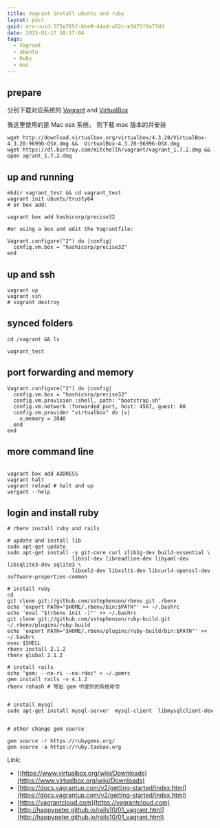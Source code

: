 ```yaml
---
title: Vagrant install ubuntu and ruby
layout: post
guid: urn:uuid:375e765f-bbe9-44ad-a52c-e3471f9a77dd
date: 2015-01-17 10:17:04
tags:
  - Vagrant
  - ubuntu
  - Ruby
  - mac
---
```



## prepare

分别下载对应系统的 [Vagrant](https://www.vagrantup.com/downloads.html) and [VirtualBox](https://www.virtualbox.org/wiki/Downloads)

我这里使用的是 Mac osx 系统， 则下载 mac 版本的并安装


```
wget http://download.virtualbox.org/virtualbox/4.3.20/VirtualBox-4.3.20-96996-OSX.dmg &&  VirtualBox-4.3.20-96996-OSX.dmg
wget https://dl.bintray.com/mitchellh/vagrant/vagrant_1.7.2.dmg && open agrant_1.7.2.dmg  

```

## up and running

```
mkdir vagrant_test && cd vagrant_test
vagrant init ubuntu/trusty64
# or box add:

vagrant box add hashicorp/precise32

#or using a box and edit the Vagrantfile:

Vagrant.configure("2") do |config|
  config.vm.box = "hashicorp/precise32"
end 

```
## up and ssh

```
vagrant up
vagrant ssh
# vagrant destroy
```

## synced folders

```
cd /vagrant && ls

vagrant_test
```


## port forwarding and memory

```
Vagrant.configure("2") do |config|
  config.vm.box = "hashicorp/precise32"
  config.vm.provision :shell, path: "bootstrap.sh"
  config.vm.network :forwarded_port, host: 4567, guest: 80
  config.vm.provider "virtualbox" do |v|
	v.memory = 2048
  end
end
```

## more command line

```

vagrant box add ADDRESS
vagrant halt
vagrant reload # halt and up
vergant --help
```

## login and install ruby

```
# rbenv install ruby and rails

# update and install lib
sudo apt-get update
sudo apt-get install -y git-core curl zlib1g-dev build-essential \
                     libssl-dev libreadline-dev libyaml-dev libsqlite3-dev sqlite3 \
                     libxml2-dev libxslt1-dev libcurl4-openssl-dev software-properties-common

# install ruby
cd
git clone git://github.com/sstephenson/rbenv.git .rbenv
echo 'export PATH="$HOME/.rbenv/bin:$PATH"' >> ~/.bashrc
echo 'eval "$(rbenv init -)"' >> ~/.bashrc
git clone git://github.com/sstephenson/ruby-build.git ~/.rbenv/plugins/ruby-build
echo 'export PATH="$HOME/.rbenv/plugins/ruby-build/bin:$PATH"' >> ~/.bashrc
exec $SHELL
rbenv install 2.1.2
rbenv global 2.1.2

# install rails
echo "gem: --no-ri --no-rdoc" > ~/.gemrc
gem install rails -v 4.1.2
rbenv rehash # 导出 gem 中提供的系统命令


# install mysql
sudo apt-get install mysql-server  mysql-client  libmysqlclient-dev


# other change gem source

gem source -r https://rubygems.org/
gem source -a https://ruby.taobao.org 

```

Link: 

* [(https://www.virtualbox.org/wiki/Downloads](https://www.virtualbox.org/wiki/Downloads)
* [https://docs.vagrantup.com/v2/getting-started/index.html](https://docs.vagrantup.com/v2/getting-started/index.html)
* [https://vagrantcloud.com](https://vagrantcloud.com)
* [http://happypeter.github.io/rails10/01_vagrant.html](http://happypeter.github.io/rails10/01_vagrant.html)

